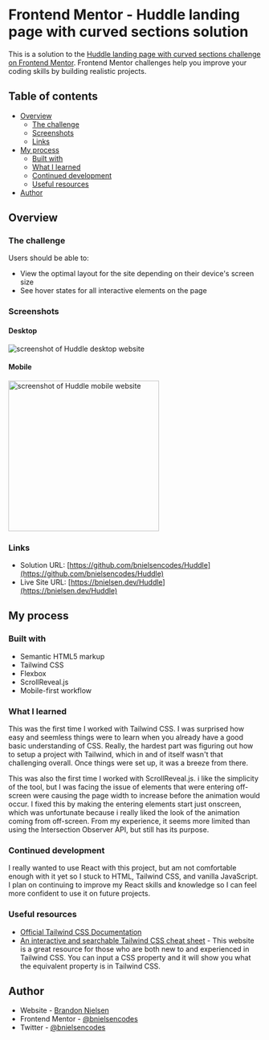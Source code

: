 # Frontend Mentor - Huddle landing page with curved sections solution

This is a solution to the [Huddle landing page with curved sections challenge on Frontend Mentor](https://www.frontendmentor.io/challenges/huddle-landing-page-with-curved-sections-5ca5ecd01e82137ec91a50f2). Frontend Mentor challenges help you improve your coding skills by building realistic projects.

## Table of contents

- [Overview](#overview)
  - [The challenge](#the-challenge)
  - [Screenshots](#screenshots)
  - [Links](#links)
- [My process](#my-process)
  - [Built with](#built-with)
  - [What I learned](#what-i-learned)
  - [Continued development](#continued-development)
  - [Useful resources](#useful-resources)
- [Author](#author)

## Overview

### The challenge

Users should be able to:

- View the optimal layout for the site depending on their device's screen size
- See hover states for all interactive elements on the page

### Screenshots

#### Desktop

![screenshot of Huddle desktop website](assets/screenshots/Huddle.png)

#### Mobile

<img src="assets/screenshots/Huddle_Mobile.png" alt="screenshot of Huddle mobile website" width="300">

### Links

- Solution URL: [https://github.com/bnielsencodes/Huddle](https://github.com/bnielsencodes/Huddle)
- Live Site URL: [https://bnielsen.dev/Huddle](https://bnielsen.dev/Huddle)

## My process

### Built with

- Semantic HTML5 markup
- Tailwind CSS
- Flexbox
- ScrollReveal.js
- Mobile-first workflow

### What I learned

This was the first time I worked with Tailwind CSS. I was surprised how easy and seemless things were to learn when you already have a good basic understanding of CSS. Really, the hardest part was figuring out how to setup a project with Tailwind, which in and of itself wasn't that challenging overall. Once things were set up, it was a breeze from there.

This was also the first time I worked with ScrollReveal.js. i like the simplicity of the tool, but I was facing the issue of elements that were entering off-screen were causing the page width to increase before the animation would occur. I fixed this by making the entering elements start just onscreen, which was unfortunate because i really liked the look of the animation coming from off-screen. From my experience, it seems more limited than using the Intersection Observer API, but still has its purpose.

### Continued development

I really wanted to use React with this project, but am not comfortable enough with it yet so I stuck to HTML, Tailwind CSS, and vanilla JavaScript. I plan on continuing to improve my React skills and knowledge so I can feel more confident to use it on future projects.

### Useful resources

- [Official Tailwind CSS Documentation](https://tailwindcss.com/docs/installation)
- [An interactive and searchable Tailwind CSS cheat sheet](https://nerdcave.com/tailwind-cheat-sheet) - This website is a great resource for those who are both new to and experienced in Tailwind CSS. You can input a CSS property and it will show you what the equivalent property is in Tailwind CSS.

## Author

- Website - [Brandon Nielsen](https://www.bnielsen.dev)
- Frontend Mentor - [@bnielsencodes](https://www.frontendmentor.io/profile/bnielsencodes)
- Twitter - [@bnielsencodes](https://twitter.com/bnielsencodes)
